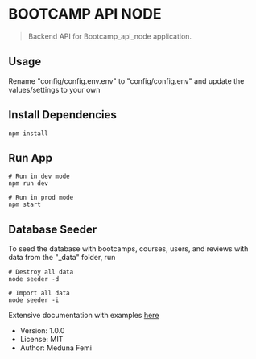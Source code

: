 # BOOTCAMP API NODE

> Backend API for Bootcamp_api_node application.

## Usage

Rename "config/config.env.env" to "config/config.env" and update the values/settings to your own

## Install Dependencies

```
npm install
```

## Run App

```
# Run in dev mode
npm run dev

# Run in prod mode
npm start
```

## Database Seeder

To seed the database with bootcamps, courses, users, and reviews with data from the "\_data" folder, run

```
# Destroy all data
node seeder -d

# Import all data
node seeder -i
```

<!-- ## Demo -->

<!-- The API is live at [](https://) -->

Extensive documentation with examples [here](https://documenter.getpostman.com/view/10571402/UUxzC8iC)

- Version: 1.0.0
- License: MIT
- Author: Meduna Femi

